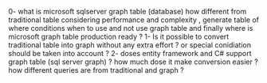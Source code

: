 0- what is microsoft sqlserver graph table (database) how different from traditional table considering performance and complexity , generate table of where conditions when to use and not use graph table and finally where is microsoft graph table production ready ?
1- Is it possible to convert traditional  table into graph without any extra effort ? or special conidiation should  be taken into account ?
2- doses entity framework and C# support graph table (sql server graph) ? how much dose it make conversion easier ? how different queries are from traditional and graph ? 